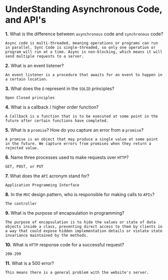 # UnderStanding Asynchronous Code, and API's

**1.** What is the difference between `asynchronous` code and `synchronous` code?

<!-- enter you answer in the space below -->

```
Async code is multi-threaded, meaning operations or programs can run in parallel. Sync Code is single-threaded, so only one operation or program will run at a time. Async is non-blocking, which means it will send multiple requests to a server.
```

**2.** What is an event listener?

<!-- enter you answer in the space below -->

```
An event listener is a procedure that awaits for an event to happen in a certain location.
```

**3.** What does the `O` represent in the `SOLID` principles?

<!-- enter you answer in the space below -->

```
Open Closed principles
```

**4.** What is a callback / higher order function?

<!-- enter you answer in the space below -->

```
A Callback is a function that is to be executed at some point in the future after certain functions have completed.
```

**5.** What is a `promise`? How do you capture an error from a `promise`?

<!-- enter you answer in the space below -->

```
A promise is an object that may produce a single value at some point in the future. We capture errors from promises when they return a rejected value.
```

**6.** Name three processes used to make requests over `HTTP`?

<!-- enter you answer in the space below -->

```
GET, POST, or PUT
```

**7.** What does the `API` acronym stand for?

<!-- enter you answer in the space below -->

```
Application Programming Interface
```

**8.** In the `MVC` design pattern, who is responsible for making calls to `APIs`?

<!-- enter you answer in the space below -->

```
The controller
```

**9.** What is the purpose of encapsulation in programming?

<!-- enter you answer in the space below -->

```
The purpose of encapsulation is to hide the values or state of data objects inside a class, preventing direct access to them by clients in a way that could expose hidden implementation details or violate state invariance maintained by the methods.
```

**10.** What is `HTTP` response code for a successful request?

<!-- enter you answer in the space below -->

```
200-299
```

**11.** What is a 500 error?

<!-- enter you answer in the space below -->

```
This means there is a general problem with the website's server.
```
